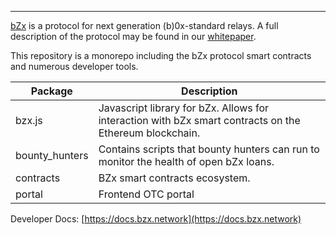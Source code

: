 
---

[bZx](https://bzx.network) is a protocol for next generation (b)0x-standard relays. A full description of the protocol may be found in our [whitepaper](https://bzx.network/pdfs/bZx_white_paper.pdf).

This repository is a monorepo including the bZx protocol smart contracts and numerous developer tools.

| Package | Description |
|---------|-------------|
| bzx.js | Javascript library for bZx. Allows for interaction with bZx smart contracts on the Ethereum blockchain. |
| bounty_hunters | Contains scripts that bounty hunters can run to monitor the health of open bZx loans. |
| contracts | BZx smart contracts ecosystem. |
| portal | Frontend OTC portal |

Developer Docs: [https://docs.bzx.network](https://docs.bzx.network)
